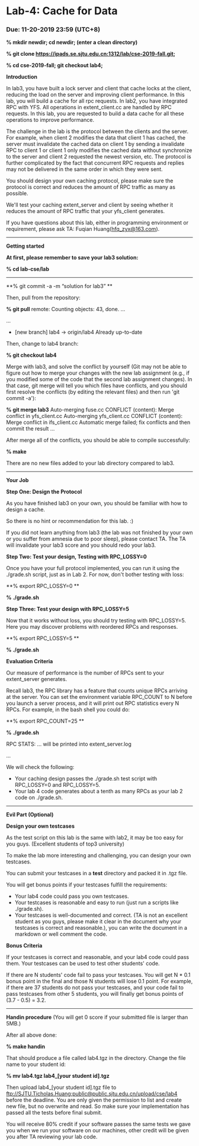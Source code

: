 # Lab-4: Cache for Data  



### **Due: 11-20-2019 23:59 (****UTC****+8)**


**% mkdir newdir; cd newdir; (enter a clean directory)**

**% git clone https://ipads.se.sjtu.edu.cn:1312/lab/cse-2019-fall.git;**

**% cd cse-2019-fall; git checkout lab4;**



**Introduction**


 In lab3, you have built a lock server and client that cache locks at the client, reducing the load on the server and improving client performance. In this lab, you will build a cache for all rpc requests. In lab2, you have integrated RPC with YFS. All operations in extent_client.cc are handled by RPC requests. In this lab, you are requested to build a data cache for all these operations to improve performance.

The challenge in the lab is the protocol between the clients and the server. For example, when client 2 modifies the data that client 1 has cached, the server must invalidate the cached data on client 1 by sending a invalidate RPC to client 1 or client 1 only modifies the cached data without synchronize to the server and client 2 requested the newest version, etc. The protocol is further complicated by the fact that concurrent RPC requests and replies may not be delivered in the same order in which they were sent.
 
You should design your own caching protocol, please make sure the protocol is correct and reduces the amount of RPC traffic as many as possible. 
 
We'll test your caching extent_server and client by seeing whether it reduces the amount of RPC traffic that your yfs_client generates. 

If you have questions about this lab, either in programming environment or requirement, please ask TA: Fuqian Huang(hfq_zyx@163.com).


* * *

**Getting started**


**At first, please remember to save your lab3 solution:**


**% cd lab-cse/lab**
** **
**% git commit -a -m “solution for lab3” **
 
Then, pull from the repository:



**% git pull**
remote: Counting objects: 43, done.
…

...
 * [new branch]      lab4      -&gt; origin/lab4
Already up-to-date
 
Then, change to lab4 branch:
 
**% git checkout lab4**

 
Merge with lab3, and solve the conflict by yourself (Git may not be able to figure out how to merge your changes with the new lab assignment (e.g., if you modified some of the code that the second lab assignment changes). In that case, git merge will tell you which files have conflicts, and you should first resolve the conflicts (by editing the relevant files) and then run 'git commit -a'):
 
**% git merge lab3**
Auto-merging fuse.cc
CONFLICT (content): Merge conflict in yfs_client.cc
Auto-merging yfs_client.cc
CONFLICT (content): Merge conflict in ifs_client.cc
Automatic merge failed; fix conflicts and then commit the result
…
 
After merge all of the conflicts, you should be able to compile successfully:
 
**% make**

 
There are no new files added to your lab directory compared to lab3.




* * *


**Your Job**


**Step One: Design the Protocol**

As you have finished lab3 on your own, you should be familiar with how to design a cache.

So there is no hint or recommendation for this lab. :)

If you did not learn anything from lab3 (the lab was not finished by your own or you suffer from amnesia due to poor sleep), please contact TA. 
The TA will invalidate your lab3 score and you should redo your lab3.

**Step Two: Test your design, Testing with RPC_LOSSY=0**

Once you have your full protocol implemented, you can run it using the ./grade.sh script, just as in Lab 2. For now, don't bother testing with loss:

**% export RPC_LOSSY=0
**

**% ./grade.sh**

 

**Step Three: Test your design with RPC_LOSSY=5**

Now that it works without loss, you should try testing with RPC_LOSSY=5. Here you may discover problems with reordered RPCs and responses.


**% export RPC_LOSSY=5
**

**% ./grade.sh**

 

**Evaluation Criteria**

Our measure of performance is the number of RPCs sent to your extent_server generates.

Recall lab3, the RPC library has a feature that counts unique RPCs arriving at the server. You can set the environment variable RPC_COUNT to N before you launch a server process, and it will print out RPC statistics every N RPCs. For example, in the bash shell you could do:


**% export RPC_COUNT=25
**

**% ./grade.sh**


RPC STATS: ... will be printed into extent_server.log

...


We will check the following:


*   Your caching design passes the ./grade.sh test script with RPC_LOSSY=0 and RPC_LOSSY=5.
*   Your lab 4 code generates about a tenth as many RPCs as your lab 2 code on ./grade.sh. 


* * *



**Evil Part (Optional)**


**Design your own testcases**

As the test script on this lab is the same with lab2, it may be too easy for you guys. (Excellent students of top3 university) 

To make the lab more interesting and challenging, you can design your own testcases.

You can submit your testcases in a **test** directory and packed it in .tgz file. 

You will get bonus points if your testcases fulfill the requirements:



*   Your lab4 code could pass you own testcases. 
*   Your testcases is reasonable and easy to run (just run a scripts like ./grade.sh). 
*   Your testcases is well-documented and correct. (TA is not an excellent student as you guys, please make it clear in the document why your testcases is correct and reasonable.), you can write the document in a markdown or well comment the code.  


**Bonus Criteria**

If your testcases is correct and reasonable, and your lab4 code could pass them. Your testcases can be used to test other students' code. 

If there are N students' code fail to pass your testcases. You will get N * 0.1 bonus point in the final and those N students will lose 0.1 point. 
 For example, if there are 37 students do not pass your testcases, and your code fail to pass testcases from other 5 students, you will finally get bonus points of (3.7 - 0.5) = 3.2.



* * *


**Handin procedure**
(You will get 0 score if your submitted file is larger than 5MB.)

After all above done:
 
**% make handin**



That should produce a file called lab4.tgz in the directory. Change the file name to your student id:
 
**% mv lab4.tgz lab4_[your student id].tgz**

 
Then upload lab4_[your student id].tgz file to ftp://SJTU.Ticholas.Huang:public@public.sjtu.edu.cn/upload/cse/lab4 before the deadline. You are only given the permission to list and create new file, but no overwrite and read. So make sure your implementation has passed all the tests before final submit.

You will receive 80% credit if your software passes the same tests we gave you when we run your software on our machines, other credit will be given you after TA reviewing your lab code.
